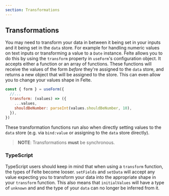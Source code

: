 ```yaml
---
section: Transformations
---
```


## Transformations

You may need to transform your data in between it being set in your inputs and it being set in the `data` store. For example for handling numeric values on text inputs or transforming a value to a `Date` instance. Felte allows you to do this by using the `transform` property in `useForm`'s configuration object. It accepts either a function or an array of functions. These functions will receive the values of the form _before_ they're assigned to the `data` store, and returns a new object that will be assigned to the store. This can even allow you to change your values shape in Felte.

```javascript
const { form } = useForm({
  //...
  transform: (values) => ({
    ...values,
    shouldBeNumber: parseInt(values.shouldBeNumber, 10),
  }),
})
```

These transformation functions run also when directly setting values to the `data` store (e.g. via `bind:value` or assigning to the `data` store directly).

> **NOTE**: Transformations **must** be synchronous.

### TypeScript

TypeScript users should keep in mind that when using a `transform` function, the types of Felte become looser. `setFields` and `setData` will accept any value expecting you to transform your data into the appropriate shape in your `transform` function. This also means that `initialValues` will have a type of `unknown` and and the type of your `data` can no longer be inferred from it.

